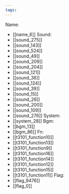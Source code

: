 ```yaml
---
tags:
---
```

Name:
- [[name_6]]
Sound:
- [[sound_275]]
- [[sound_143]]
- [[sound_524]]
- [[sound_49]]
- [[sound_209]]
- [[sound_204]]
- [[sound_121]]
- [[sound_38]]
- [[sound_124]]
- [[sound_39]]
- [[sound_15]]
- [[sound_26]]
- [[sound_200]]
- [[sound_109]]
- [[sound_276]]
System:
- [[system_28]]
Bgm:
- [[bgm_13]]
- [[bgm_86]]
Fn:
- [[t3101_function10]]
- [[t3101_function13]]
- [[t3101_function9]]
- [[t3101_function16]]
- [[t3101_function14]]
- [[t3101_function12]]
- [[t3101_function15]]
- [[t3101_function11]]
Flag:
- [[flag_9476]]
- [[flag_0]]
